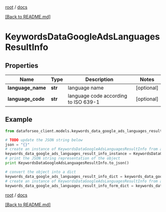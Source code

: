 [root](./../ "root") / [docs](./ "docs")

[[Back to README.md]](./../README.md "[Back to README.md]")

# KeywordsDataGoogleAdsLanguagesResultInfo

## Properties

Name | Type | Description | Notes
------------ | ------------- | ------------- | -------------
**language_name** | **str** | language name | [optional]
**language_code** | **str** | language code according to ISO 639-1 | [optional]

## Example

```python
from dataforseo_client.models.keywords_data_google_ads_languages_result_info import KeywordsDataGoogleAdsLanguagesResultInfo

# TODO update the JSON string below
json = "{}"
# create an instance of KeywordsDataGoogleAdsLanguagesResultInfo from a JSON string
keywords_data_google_ads_languages_result_info_instance = KeywordsDataGoogleAdsLanguagesResultInfo.from_json(json)
# print the JSON string representation of the object
print KeywordsDataGoogleAdsLanguagesResultInfo.to_json()

# convert the object into a dict
keywords_data_google_ads_languages_result_info_dict = keywords_data_google_ads_languages_result_info_instance.to_dict()
# create an instance of KeywordsDataGoogleAdsLanguagesResultInfo from a dict
keywords_data_google_ads_languages_result_info_form_dict = keywords_data_google_ads_languages_result_info.from_dict(keywords_data_google_ads_languages_result_info_dict)
```

  

[root](./../ "root") / [docs](./ "docs")

[[Back to README.md]](./../README.md "[Back to README.md]")